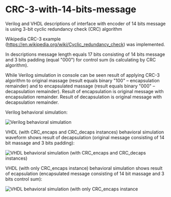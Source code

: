 # CRC-3-with-14-bits-message
Verilog and VHDL descriptions of interface with encoder of 14 bits message is using 3-bit cyclic redundancy check (CRC) algorithm

Wikipedia CRC-3 example (https://en.wikipedia.org/wiki/Cyclic_redundancy_check) was implemented.

In descriptions message length equals 17 bits consisting of 14 bits message and 3 bits padding (equal "000") for control sum (is calculating by CRC algorithm). 

While Verilog simulation in console can be seen result of applying CRC-3 algorithm to original massage (result equals binary "100" – encapsulation remainder) and to encapsulated massage (result equals binary "000" – decapsulation remainder). Result of encapsulation is original message with encapsulation remainder. Result of decapsulation is original message with decapsulation remainder.  

Verilog behavioral simulation:

![Verilog behavioral simulation](https://github.com/user-attachments/assets/64eb248c-0e19-413d-a1a9-3e850ffb63e8)

VHDL (with CRC_encaps and CRC_decaps instances) behavioral simulation waveform shows result of decapsulation (original message consisting of 14 bit massage and 3 bits padding):

![VHDL behavioral simulation (with CRC_encaps and CRC_decaps instances)](https://github.com/user-attachments/assets/37456256-6c64-4cd1-af51-875aead6bef6)

VHDL (with only CRC_encaps instance) behavioral simulation shows result of ecapsulation (encapsulated message consisting of 14 bit massage and 3 bits control sum):

![VHDL behavioral simulation (with only CRC_encaps instance](https://github.com/user-attachments/assets/ee9f9ec3-26e2-4fab-9f6c-e17c5b6ac27b)


